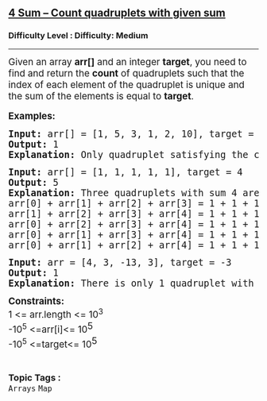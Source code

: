 <h2><a href="https://www.geeksforgeeks.org/problems/count-quadruplets-with-given-sum/1">4 Sum – Count quadruplets with given sum</a></h2><h3>Difficulty Level : Difficulty: Medium</h3><hr><div class="problems_problem_content__Xm_eO"><p><span style="font-size: 14pt;">Given an array <strong>arr[]</strong> and an integer <strong>target</strong>, you need to find and return the <strong>count</strong> of quadruplets such that the index of each element of the&nbsp;</span><span style="font-size: 18.6667px;">quadruplet is unique and the sum of the elements is equal to <strong>target</strong>.</span><br><br><strong><span style="font-size: 14pt;">Examples:</span></strong></p>
<pre><span style="font-size: 14pt;"><strong>Input:</strong> arr[] = [1, 5, 3, 1, 2, 10], target = 20</span><br><span style="font-size: 14pt;"><strong>Output:</strong> 1</span><br><span style="font-size: 14pt;"><strong>Explanation:</strong> Only quadruplet satisfying the condition is arr[1] + arr[2] + arr[4] + arr[5] = 5 + 3 + 2 + 10 = 20. Hence, the answer is 1.<br></span></pre>
<pre><span style="font-size: 14pt;"><strong>Input:</strong> arr[] = [1, 1, 1, 1, 1], target = 4</span><br><span style="font-size: 14pt;"><strong>Output:</strong> 5</span><br><span style="font-size: 14pt;"><strong>Explanation:</strong> Three quadruplets with sum 4 are:</span><br><span style="font-size: 14pt;">arr[0] + arr[1] + arr[2] + arr[3] = 1 + 1 + 1 + 1 = 4</span><br><span style="font-size: 14pt;"><span style="font-size: 14pt;">arr[1] + arr[2] + arr[3] + arr[4] = 1 + 1 + 1 + 1 = 4<br></span><span style="font-size: 18.6667px;">arr[0] + arr[2] + arr[3] + arr[4] = 1 + 1 + 1 + 1 = 4<br>arr[0] + arr[1] + arr[3] + arr[4] = 1 + 1 + 1 + 1 = 4</span><span style="font-size: 14pt;"><br></span><span style="font-size: 18.6667px;">arr[0] + arr[1] + arr[2] + arr[4] = 1 + 1 + 1 + 1 = 4</span></span></pre>
<pre><span style="font-size: 18.6667px;"><strong>Input: </strong>arr = [4, 3, -13, 3], target = -3<strong>
Output: </strong>1<strong>
Explanation: </strong>There is only 1 quadruplet with sum = -3, that is [4, 3, -13, 3].</span></pre>
<p><span style="font-size: 14pt;"><strong>Constraints:<br></strong></span><span style="font-size: 14pt;">1 &lt;= arr.length &lt;= 10<sup>3</sup></span><br><span style="font-size: 14pt;"><span style="font-size: 14pt;">-10<sup>5</sup></span><sup style="font-size: 14pt;"> </sup><span style="font-size: 14pt;">&lt;=arr[i]&lt;= 10</span><sup style="font-size: 14pt;">5</sup><br><span style="font-size: 14pt;"><span style="font-size: 14pt;">-10<sup>5</sup></span><sup style="font-size: 14pt;">&nbsp;</sup><span style="font-size: 14pt;">&lt;=</span>target&lt;= 10</span><sup style="font-size: 14pt;">5</sup></span></p></div><br><p><span style=font-size:18px><strong>Topic Tags : </strong><br><code>Arrays</code>&nbsp;<code>Map</code>&nbsp;